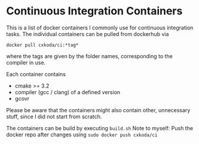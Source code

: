# Continuous Integration Containers

This is a list of docker containers I commonly use for continuous integration tasks.
The individual containers can be pulled from dockerhub via

```
docker pull cxkoda/ci:*tag*
```

where the tags are given by the folder names, corresponding to the compiler in use.

Each container contains

* cmake >= 3.2
* compiler (gcc / clang) of a defined version
* gcovr

Please be aware that the containers might  also contain other, unnecessary stuff, since I did not start from scratch.

The containers can be build by executing `build.sh`
Note to myself: Push the docker repo after changes using `sudo docker push cxkoda/ci`
